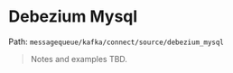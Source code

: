 # Debezium Mysql

Path: `messagequeue/kafka/connect/source/debezium_mysql`

> Notes and examples TBD.
